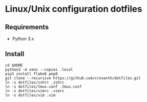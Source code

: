# Linux/Unix configuration dotfiles

## Requirements

* Python 3.x

## Install

```
cd $HOME
python3 -m venv --copies .local
pip3 install flake8 pep8
git clone --recursive https://github.com/crosenth/dotfiles.git
ln -s dotfiles/zshrc .zshrc
ln -s dotfiles/tmux.conf .tmux.conf
ln -s dotfiles/vimrc .vimrc
ln -s dotfiles/vim .vim
```

